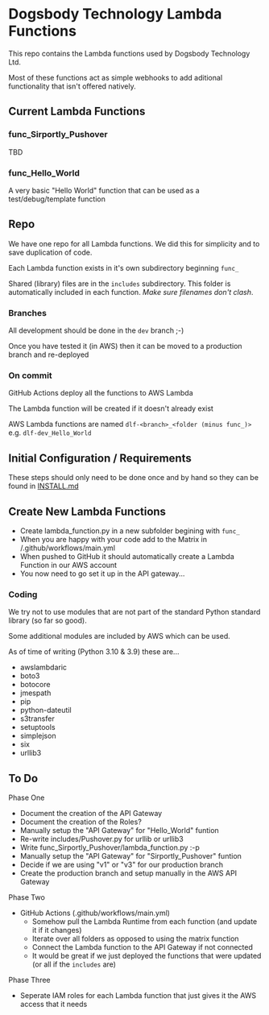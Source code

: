# Dogsbody Technology Lambda Functions
This repo contains the Lambda functions used by Dogsbody Technology Ltd. 

Most of these functions act as simple webhooks to add aditional functionality that isn't offered natively.


## Current Lambda Functions

### func_Sirportly_Pushover
TBD

### func_Hello_World
A very basic "Hello World" function that can be used as a test/debug/template function


## Repo
We have one repo for all Lambda functions. We did this for simplicity and to save duplication of code.

Each Lambda function exists in it's own subdirectory beginning `func_`

Shared (library) files are in the `includes` subdirectory. This folder is automatically included in each function. *Make sure filenames don't clash*.

### Branches
All development should be done in the `dev` branch ;-)

Once you have tested it (in AWS) then it can be moved to a production branch and re-deployed

### On commit
GitHub Actions deploy all the functions to AWS Lambda

The Lambda function will be created if it doesn't already exist

AWS Lambda functions are named `dlf-<branch>_<folder (minus func_)>` e.g. `dlf-dev_Hello_World`


## Initial Configuration / Requirements
These steps should only need to be done once and by hand so they can be found in [INSTALL.md](INSTALL.md)


## Create New Lambda Functions
- Create lambda_function.py in a new subfolder begining with `func_`
- When you are happy with your code add to the Matrix in /.github/workflows/main.yml
- When pushed to GitHub it should automatically create a Lambda Function in our AWS account
- You now need to go set it up in the API gateway...

### Coding
We try not to use modules that are not part of the standard Python standard library (so far so good).

Some additional modules are included by AWS which can be used.

As of time of writing (Python 3.10 & 3.9) these are...
- awslambdaric
- boto3
- botocore
- jmespath
- pip
- python-dateutil
- s3transfer
- setuptools
- simplejson
- six
- urllib3


## To Do
Phase One
- Document the creation of the API Gateway
- Document the creation of the Roles?
- Manually setup the "API Gateway" for "Hello_World" funtion
- Re-write includes/Pushover.py for urllib or urllib3
- Write func_Sirportly_Pushover/lambda_function.py :-p
- Manually setup the "API Gateway" for "Sirportly_Pushover" funtion
- Decide if we are using "v1" or "v3" for our production branch
- Create the production branch and setup manually in the AWS API Gateway

Phase Two
- GitHub Actions (.github/workflows/main.yml)
  - Somehow pull the Lambda Runtime from each function (and update it if it changes)
  - Iterate over all folders as opposed to using the matrix function
  - Connect the Lambda function to the API Gateway if not connected
  - It would be great if we just deployed the functions that were updated (or all if the `includes` are)

Phase Three
- Seperate IAM roles for each Lambda function that just gives it the AWS access that it needs

